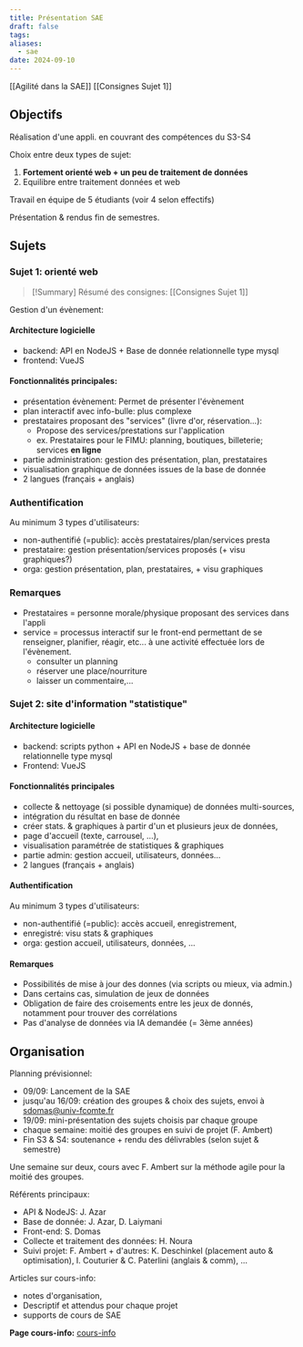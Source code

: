 ```yaml
---
title: Présentation SAE
draft: false
tags: 
aliases:
  - sae
date: 2024-09-10
---
```

[[Agilité dans la SAE]]
[[Consignes Sujet 1]]

## Objectifs

Réalisation d'une appli. en couvrant des compétences du S3-S4

Choix entre deux types de sujet:
1. **Fortement orienté web + un peu de traitement de données**
2. Equilibre entre traitement données et web

Travail en équipe de 5 étudiants (voir 4 selon effectifs)

Présentation & rendus fin de semestres.

## Sujets

### Sujet 1: orienté web

> [!Summary] Résumé des consignes:
> [[Consignes Sujet 1]]

Gestion d'un évènement:

#### Architecture logicielle
- backend: API en NodeJS + Base de donnée relationnelle type mysql
- frontend: VueJS

#### Fonctionnalités principales:
- présentation évènement: Permet de présenter l'évènement
- plan interactif avec info-bulle: plus complexe
- prestataires proposant des "services" (livre d'or, réservation...):
	- Propose des services/prestations sur l'application
	- ex. Prestataires pour le FIMU: planning, boutiques, billeterie; services **en ligne**
- partie administration: gestion des présentation, plan, prestataires
- visualisation graphique de données issues de la base de donnée
- 2 langues (français + anglais)

### Authentification

Au minimum 3 types d'utilisateurs:
- non-authentifié (=public): accès prestataires/plan/services presta
- prestataire: gestion présentation/services proposés (+ visu graphiques?)
- orga: gestion présentation, plan, prestataires, + visu graphiques

### Remarques

- Prestataires = personne morale/physique proposant des services dans l'appli
- service = processus interactif sur le front-end permettant de se renseigner, planifier, réagir, etc... à une activité effectuée lors de l'évènement.
	- consulter un planning
	- réserver une place/nourriture
	- laisser un commentaire,...

### Sujet 2: site d'information "statistique"

#### Architecture logicielle
- backend: scripts python + API en NodeJS + base de donnée relationnelle type mysql
- Frontend: VueJS

#### Fonctionnalités principales
- collecte & nettoyage (si possible dynamique) de données multi-sources,
- intégration du résultat en base de donnée
- créer stats. & graphiques à partir d'un et plusieurs jeux de données,
- page d'accueil (texte, carrousel, ...),
- visualisation paramétrée de statistiques & graphiques
- partie admin: gestion accueil, utilisateurs, données...
- 2 langues (français + anglais)

#### Authentification

Au minimum 3 types d'utilisateurs:
- non-authentifié (=public): accès accueil, enregistrement,
- enregistré: visu stats & graphiques
- orga: gestion accueil, utilisateurs, données, ...

#### Remarques
- Possibilités de mise à jour des donnes (via scripts ou mieux, via admin.)
- Dans certains cas, simulation de jeux de données
- Obligation de faire des croisements entre les jeux de donnés, notamment pour trouver des corrélations
- Pas d'analyse de données via IA demandée (= 3ème années)

## Organisation

Planning prévisionnel:
- 09/09: Lancement de la SAE
- jusqu'au 16/09: création des groupes & choix des sujets, envoi à sdomas@univ-fcomte.fr
- 19/09: mini-présentation des sujets choisis par chaque groupe
- chaque semaine: moitié des groupes en suivi de projet (F. Ambert)
- Fin S3 & S4: soutenance + rendu des délivrables (selon sujet & semestre)

Une semaine sur deux, cours avec F. Ambert sur la méthode agile pour la moitié des groupes.

Référents principaux:
- API & NodeJS: J. Azar
- Base de donnée: J. Azar, D. Laiymani
- Front-end: S. Domas
- Collecte et traitement des données: H. Noura
- Suivi projet: F. Ambert
\+ d'autres: K. Deschinkel (placement auto & optimisation), I. Couturier & C. Paterlini (anglais & comm), ...

Articles sur cours-info:
- notes d'organisation,
- Descriptif et attendus pour chaque projet
- supports de cours de SAE

**Page cours-info:** [cours-info](https://cours-info.iut-bm.univ-fcomte.fr/index.php/menu-cours-s3/sae-dev-appli-avec-bdd)

